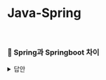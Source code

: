 # Java-Spring
<br>

### 📌 Spring과 Springboot 차이 

<details>
   <summary> 답안 </summary>
<br />
- Spring은 스프링 프로젝트들의 모음집입니다. 스프링 생태계가 점점 커지고 스프링 프레임워크가 제공하는 기능들이 많아지면서 이런 기능들을 사용하는데 어려움이 생겼습니다.
  이러한 문제를 해결하기 위해 나온 서브 프로젝트가 바로 Springboot 입니다. 스프링은 필요한 빈 객체를 등록하고, 빈 객체간의 의존성을 설정해주는 등 
  특정한 구성을 위해 추가적인 라이브러리와 설정이 필요하지만 스프링부트는 알아서 빈 객체도 등록하고, 객체간의 의존성을 설정해주는 등 스프링에서 제공하는 여러 기능들을
  자동으로 설정하여 개발자가 보다 쉽게 사용할 수 있도록 해주는 도구입니다.
</details>
<br>
